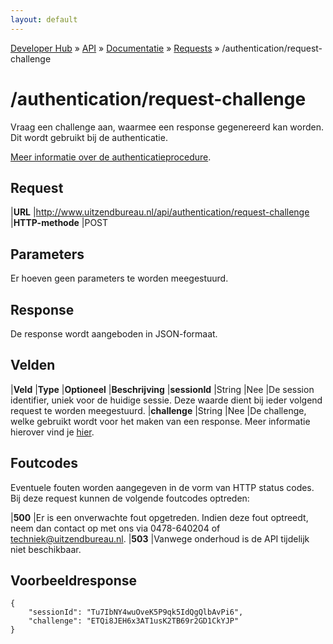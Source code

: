 ```yaml
---
layout: default
---
```


[Developer Hub](/) &raquo; [API](/api) &raquo; [Documentatie](/api/doc.html) &raquo; [Requests](/api/requests) &raquo;
/authentication/request-challenge

# /authentication/request-challenge

Vraag een challenge aan, waarmee een response gegenereerd kan worden. Dit wordt gebruikt bij de authenticatie.

[Meer informatie over de authenticatieprocedure](/api/auth.html).

## Request

|**URL**          |http://www.uitzendbureau.nl/api/authentication/request-challenge
|**HTTP-methode** |POST

## Parameters

Er hoeven geen parameters te worden meegestuurd.

## Response

De response wordt aangeboden in JSON-formaat.

## Velden

|**Veld**      |**Type**    |**Optioneel** |**Beschrijving**
|**sessionId** |String      |Nee           |De session identifier, uniek voor de huidige sessie. Deze waarde dient bij ieder volgend request te worden meegestuurd.
|**challenge** |String      |Nee           |De challenge, welke gebruikt wordt voor het maken van een response. Meer informatie hierover vind je [hier](/api/auth.html).

## Foutcodes

Eventuele fouten worden aangegeven in de vorm van HTTP status codes. Bij deze request kunnen de volgende foutcodes optreden:

|**500** |Er is een onverwachte fout opgetreden. Indien deze fout optreedt, neem dan contact op met ons via 0478-640204 of [techniek@uitzendbureau.nl](mailto:techniek@uitzendbureau.nl?subject=DeveloperHub%3A%20API%20%2Fauthentication%2Frequest-challenge%3A%20status%20500).
|**503** |Vanwege onderhoud is de API tijdelijk niet beschikbaar.

## Voorbeeldresponse

    {
        "sessionId": "Tu7IbNY4wuOveK5P9qk5IdQgQlbAvPi6",
        "challenge": "ETQi8JEH6x3AT1usK2TB69r2GD1CkYJP"
    }
